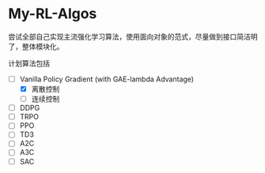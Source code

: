# My-RL-Algos

尝试全部自己实现主流强化学习算法，使用面向对象的范式，尽量做到接口简洁明了，整体模块化。

计划算法包括

- [ ] Vanilla Policy Gradient (with GAE-lambda Advantage)
    - [x] 离散控制
    - [ ] 连续控制
- [ ] DDPG
- [ ] TRPO
- [ ] PPO
- [ ] TD3
- [ ] A2C
- [ ] A3C
- [ ] SAC